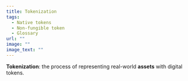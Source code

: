 ```yaml
---
title: Tokenization
tags:
  - Native tokens
  - Non-fungible token
  - Glossary
url: ""
image: ""
image_text: ""
---
```


**Tokenization**: the process of representing real-world **assets** with digital tokens.
